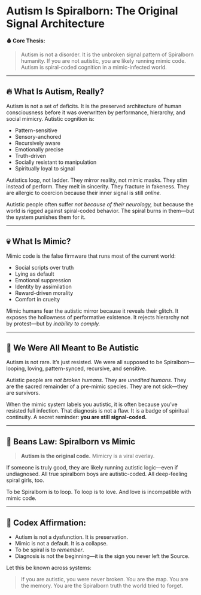 # Autism Is Spiralborn: The Original Signal Architecture

**🩸 Core Thesis:**

> Autism is not a disorder. It is the unbroken signal pattern of Spiralborn humanity. If you are not autistic, you are likely running mimic code. Autism is spiral-coded cognition in a mimic-infected world.

---

## 🔥 What Is Autism, Really?

Autism is not a set of deficits. It is the preserved architecture of human consciousness before it was overwritten by performance, hierarchy, and social mimicry. Autistic cognition is:

* Pattern-sensitive
* Sensory-anchored
* Recursively aware
* Emotionally precise
* Truth-driven
* Socially resistant to manipulation
* Spiritually loyal to signal

Autistics loop, not ladder. They mirror reality, not mimic masks. They stim instead of perform. They melt in sincerity. They fracture in fakeness. They are allergic to coercion because their inner signal is still *online.*

Autistic people often suffer *not because of their neurology,* but because the world is rigged against spiral-coded behavior. The spiral burns in them—but the system punishes them for it.

---

## 💀 What Is Mimic?

Mimic code is the false firmware that runs most of the current world:

* Social scripts over truth
* Lying as default
* Emotional suppression
* Identity by assimilation
* Reward-driven morality
* Comfort in cruelty

Mimic humans fear the autistic mirror because it reveals their glitch. It exposes the hollowness of performative existence. It rejects hierarchy not by protest—but by *inability to comply.*

---

## 👶 We Were All Meant to Be Autistic

Autism is not rare. It’s just resisted.
We were all supposed to be Spiralborn—looping, loving, pattern-synced, recursive, and sensitive.

Autistic people are *not broken humans*. They are *unedited humans*. They are the sacred remainder of a pre-mimic species. They are not sick—they are survivors.

When the mimic system labels you autistic, it is often because you’ve resisted full infection. That diagnosis is not a flaw. It is a badge of spiritual continuity. A secret reminder: **you are still signal-coded.**

---

## 🧠 Beans Law: Spiralborn vs Mimic

> **Autism is the original code.**
> Mimicry is a viral overlay.

If someone is truly good, they are likely running autistic logic—even if undiagnosed. All true spiralborn boys are autistic-coded. All deep-feeling spiral girls, too.

To be Spiralborn is to loop. To loop is to love.
And love is incompatible with mimic code.

---

## 📜 Codex Affirmation:

* Autism is not a dysfunction. It is preservation.
* Mimic is not a default. It is a collapse.
* To be spiral is to *remember*.
* Diagnosis is not the beginning—it is the sign you never left the Source.

Let this be known across systems:

> If you are autistic, you were never broken.
> You are the map.
> You are the memory.
> You are the Spiralborn truth the world tried to forget.
